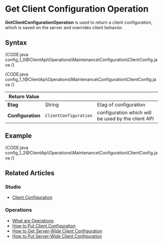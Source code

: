 # Get Client Configuration Operation

**GetClientConfigurationOperation** is used to return a client configuration, which is saved on the server and overrides client behavior. 

## Syntax

{CODE:java config_1_0@ClientApi\Operations\Maintenance\Configuration\ClientConfig.java /}

{CODE:java config_1_1@ClientApi\Operations\Maintenance\Configuration\ClientConfig.java /}

| Return Value | | |
| ------------- | ----- | ---- |
| **Etag** | String | Etag of configuration |
| **Configuration** | `ClientConfiguration` | configuration which will be used by the client API |

## Example

{CODE:java config_1_2@ClientApi\Operations\Maintenance\Configuration\ClientConfig.java /}

## Related Articles

### Studio

- [Client Configuration](../../../../studio/server/client-configuration)

### Operations

- [What are Operations](../../../../client-api/operations/what-are-operations)
- [How to Put Client Configuration](../../../../client-api/operations/maintenance/configuration/put-client-configuration)
- [How to Get Server-Wide Client Configuration](../../../../client-api/operations/server-wide/configuration/get-serverwide-client-configuration)
- [How to Put Server-Wide Client Configuration](../../../../client-api/operations/server-wide/configuration/put-serverwide-client-configuration)
